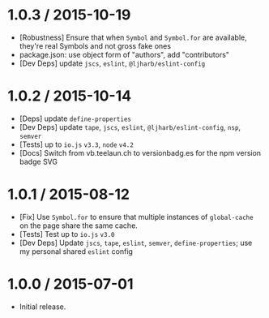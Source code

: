1.0.3 / 2015-10-19
=================
  * [Robustness] Ensure that when `Symbol` and `Symbol.for` are available, they're real Symbols and not gross fake ones
  * package.json: use object form of "authors", add "contributors"
  * [Dev Deps] update `jscs`, `eslint`, `@ljharb/eslint-config`

1.0.2 / 2015-10-14
=================
  * [Deps] update `define-properties`
  * [Dev Deps] update `tape`, `jscs`, `eslint`, `@ljharb/eslint-config`, `nsp`, `semver`
  * [Tests] up to `io.js` `v3.3`, `node` `v4.2`
  * [Docs] Switch from vb.teelaun.ch to versionbadg.es for the npm version badge SVG

1.0.1 / 2015-08-12
=================
  * [Fix] Use `Symbol.for` to ensure that multiple instances of `global-cache` on the page share the same cache.
  * [Tests] Test up to `io.js` `v3.0`
  * [Dev Deps] Update `jscs`, `tape`, `eslint`, `semver`, `define-properties`; use my personal shared `eslint` config

1.0.0 / 2015-07-01
=================
  * Initial release.

